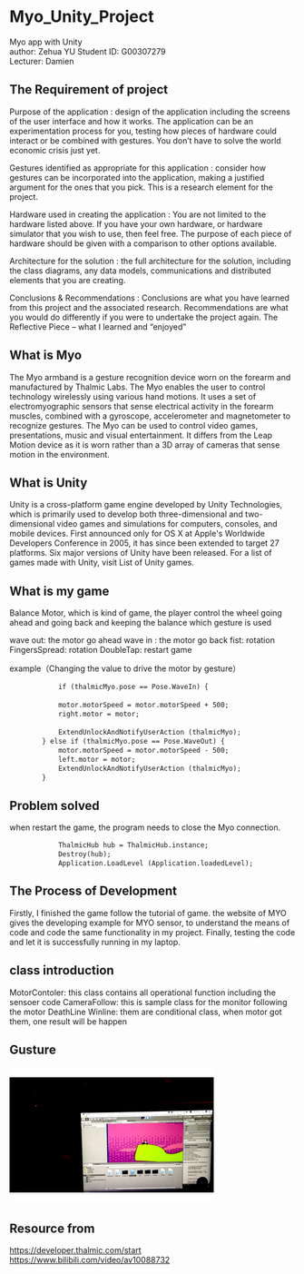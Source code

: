 # Myo_Unity_Project
 Myo app with Unity  
 author: Zehua YU 
 Student ID: G00307279  
 Lecturer: Damien
## The Requirement of project

Purpose of the application : design of the application including the screens of the user interface and
how it works. The application can be an experimentation process for you, testing how pieces of
hardware could interact or be combined with gestures. You don’t have to solve the world economic
crisis just yet.

Gestures identified as appropriate for this application : consider how gestures can be incorporated
into the application, making a justified argument for the ones that you pick. This is a research
element for the project.

Hardware used in creating the application : You are not limited to the hardware listed above. If
you have your own hardware, or hardware simulator that you wish to use, then feel free. The
purpose of each piece of hardware should be given with a comparison to other options available.

Architecture for the solution : the full architecture for the solution, including the class diagrams,
any data models, communications and distributed elements that you are creating.

Conclusions & Recommendations : Conclusions are what you have learned from this project and
the associated research. Recommendations are what you would do differently if you were to
undertake the project again. The Reflective Piece – what I learned and “enjoyed” 

## What is Myo

The Myo armband is a gesture recognition device worn on the forearm and manufactured by Thalmic Labs. The Myo enables the user to control technology wirelessly using various hand motions. It uses a set of electromyographic sensors that sense electrical activity in the forearm muscles, combined with a gyroscope, accelerometer and magnetometer to recognize gestures. The Myo can be used to control video games, presentations, music and visual entertainment. It differs from the Leap Motion device as it is worn rather than a 3D array of cameras that sense motion in the environment.

## What is Unity

Unity is a cross-platform game engine developed by Unity Technologies, which is primarily used to develop both three-dimensional and two-dimensional video games and simulations for computers, consoles, and mobile devices. First announced only for OS X at Apple's Worldwide Developers Conference in 2005, it has since been extended to target 27 platforms. Six major versions of Unity have been released. For a list of games made with Unity, visit List of Unity games.

## What is my game 

Balance Motor, which is kind of game, the player control the wheel going ahead and going back and keeping the balance
which gesture is used


wave out: the motor go ahead
wave in : the motor go back
fist: rotation
FingersSpread: rotation
DoubleTap: restart game

example（Changing the value to drive the motor by gesture）
                    
		        if (thalmicMyo.pose == Pose.WaveIn) {

				motor.motorSpeed = motor.motorSpeed + 500;
				right.motor = motor;

				ExtendUnlockAndNotifyUserAction (thalmicMyo);
			} else if (thalmicMyo.pose == Pose.WaveOut) {
				motor.motorSpeed = motor.motorSpeed - 500;
				left.motor = motor;
				ExtendUnlockAndNotifyUserAction (thalmicMyo);
			}

## Problem solved

when restart the game, the program needs to close the Myo connection.
               
               
                ThalmicHub hub = ThalmicHub.instance;
				Destroy(hub);
				Application.LoadLevel (Application.loadedLevel);

## The Process of Development

Firstly, I finished the game follow the tutorial of game. the website of MYO gives the developing example for MYO sensor, to understand the means of code and code the same functionality in my project. Finally, testing the code and let it is successfully running in my laptop.


## class introduction

MotorContoler: this class contains all operational function including the sensoer code
CameraFollow: this is sample class for the monitor following the motor
DeathLine Winline: them are conditional class, when motor got them, one result will be happen

## Gusture

![](https://github.com/Zehuayu/Myo_Unity_Project/blob/master/iamges/111.gif)

## Resource from      
https://developer.thalmic.com/start  
https://www.bilibili.com/video/av10088732       


